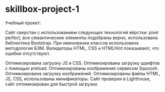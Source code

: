 # skillbox-project-1
Учебный проект:

Сайт сверстан с использованием следующих технологий вёрстки: pixel perfect, все семантические элементы подобраны верно, использована библиотека Bootstrap.
При именовании классов использована методология БЭМ.
Валидаторы HTML, CSS и HTMLHint показывают, что ошибки отсутствуют.

Оптимизирована загрузку JS и CSS.
Оптимизирована загрузку шрифтов с помощью preload.
Оптимизированы изображения сервисом Squoosh.
Оптимизирована загрузку изображений.
Оптимизированы файлы HTML, JS, CSS, использованы минификаторы.
Сайт проверен в Lighthouse, сайт оптимизирован для быстрой загрузки.
